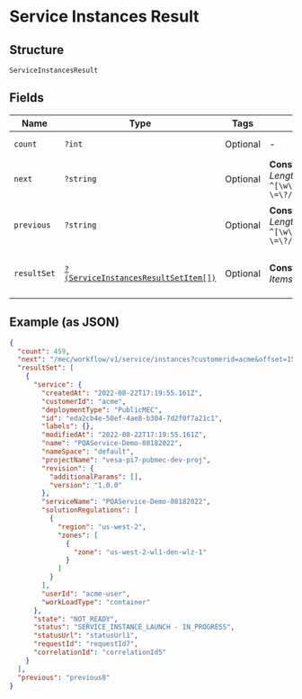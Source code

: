 
# Service Instances Result

## Structure

`ServiceInstancesResult`

## Fields

| Name | Type | Tags | Description | Getter | Setter |
|  --- | --- | --- | --- | --- | --- |
| `count` | `?int` | Optional | - | getCount(): ?int | setCount(?int count): void |
| `next` | `?string` | Optional | **Constraints**: *Maximum Length*: `64`, *Pattern*: `^[\w\d_\.\#\$\%\|^\&\*\@\!\-\=\?/]{1,64}$` | getNext(): ?string | setNext(?string next): void |
| `previous` | `?string` | Optional | **Constraints**: *Maximum Length*: `64`, *Pattern*: `^[\w\d_\.\#\$\%\|^\&\*\@\!\-\=\?/]{1,64}$` | getPrevious(): ?string | setPrevious(?string previous): void |
| `resultSet` | [`?(ServiceInstancesResultSetItem[])`](../../doc/models/service-instances-result-set-item.md) | Optional | **Constraints**: *Maximum Items*: `100` | getResultSet(): ?array | setResultSet(?array resultSet): void |

## Example (as JSON)

```json
{
  "count": 459,
  "next": "/mec/workflow/v1/service/instances?customerid=acme&offset=15",
  "resultSet": [
    {
      "service": {
        "createdAt": "2022-08-22T17:19:55.161Z",
        "customerId": "acme",
        "deploymentType": "PublicMEC",
        "id": "eda2cb4e-50ef-4ae8-b304-7d2f0f7a21c1",
        "labels": {},
        "modifiedAt": "2022-08-22T17:19:55.161Z",
        "name": "PQAService-Demo-08182022",
        "nameSpace": "default",
        "projectName": "vesa-pi7-pubmec-dev-proj",
        "revision": {
          "additionalParams": [],
          "version": "1.0.0"
        },
        "serviceName": "PQAService-Demo-08182022",
        "solutionRegulations": [
          {
            "region": "us-west-2",
            "zones": [
              {
                "zone": "us-west-2-wl1-den-wlz-1"
              }
            ]
          }
        ],
        "userId": "acme-user",
        "workLoadType": "container"
      },
      "state": "NOT_READY",
      "status": "SERVICE_INSTANCE_LAUNCH - IN_PROGRESS",
      "statusUrl": "statusUrl1",
      "requestId": "requestId7",
      "correlationId": "correlationId5"
    }
  ],
  "previous": "previous8"
}
```

